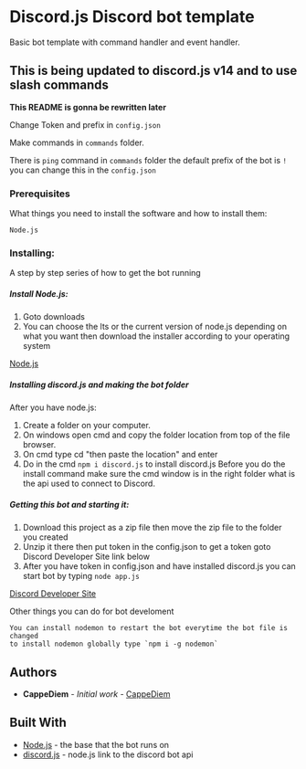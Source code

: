 # Discord.js Discord bot template

Basic bot template with command handler and event handler.

## This is being updated to discord.js v14 and to use slash commands

**This README is gonna be rewritten later**

Change Token and prefix in `config.json`

Make commands in `commands` folder.

There is `ping` command in `commands` folder
the default prefix of the bot is `!` you can change this in the `config.json`

### Prerequisites

What things you need to install the software and how to install them:

```
Node.js
```

### Installing:

A step by step series of how to get the bot running

##### Install Node.js:

1. Goto downloads
2. You can choose the lts or the current version of node.js depending on what you want
   then download the installer according to your operating system

[Node.js](https://nodejs.org/en/)

##### Installing discord.js and making the bot folder

After you have node.js:

1. Create a folder on your computer.
2. On windows open cmd and copy the folder location from top of the file browser.
3. On cmd type cd "then paste the location" and enter
4. Do in the cmd `npm i discord.js` to install discord.js
   Before you do the install command make sure the cmd window is in the right folder
   what is the api used to connect to Discord.

##### Getting this bot and starting it:

1. Download this project as a zip file then move the zip file to the folder you created
2. Unzip it there then put token in the config.json to get a token goto Discord Developer Site link below
3. After you have token in config.json and have installed discord.js you can start bot by typing `node app.js`

[Discord Developer Site](https://discordapp.com/developers/applications/)

Other things you can do for bot develoment

```
You can install nodemon to restart the bot everytime the bot file is changed
to install nodemon globally type `npm i -g nodemon`
```

## Authors

- **CappeDiem** - _Initial work_ - [CappeDiem](https://github.com/CappeDiem)

## Built With

- [Node.js](https://nodejs.org/en/) - the base that the bot runs on
- [discord.js](https://discord.js.org/#/) - node.js link to the discord bot api
